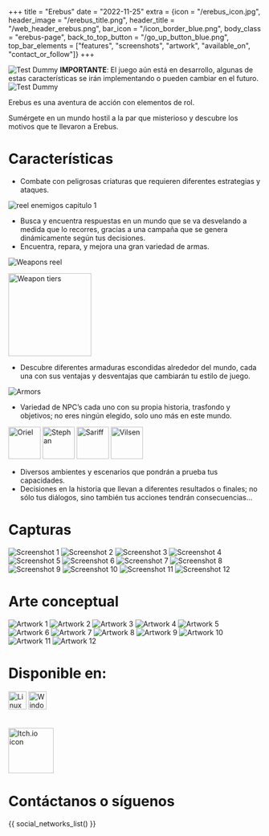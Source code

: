 +++
title = "Erebus"
date = "2022-11-25"
extra = {icon = "/erebus_icon.jpg", header_image = "/erebus_title.png", header_title = "/web_header_erebus.png", bar_icon = "/icon_border_blue.png", body_class = "erebus-page", back_to_top_button = "/go_up_button_blue.png", top_bar_elements = ["features", "screenshots", "artwork", "available_on", "contact_or_follow"]}
+++

![Test Dummy](test_dummy.png)
**IMPORTANTE**: El juego aún está en desarrollo, algunas de estas características se irán implementando o pueden cambiar en el futuro.
![Test Dummy](test_dummy.png)

Erebus es una aventura de acción con elementos de rol.

Sumérgete en un mundo hostil a la par que misterioso y descubre los motivos que te llevaron a Erebus.


# Características

- Combate con peligrosas criaturas que requieren diferentes estrategias y ataques.

![reel enemigos capitulo 1](chapter_1_enemies_reel.png)

- Busca y encuentra respuestas en un mundo que se va desvelando a medida que lo recorres, gracias a una campaña que se genera dinámicamente según tus decisiones.
- Encuentra, repara, y mejora una gran variedad de armas.

![Weapons reel](weapons_reel.png)

<img alt="Weapon tiers" src="weapon_tiers.png" height="165px">

- Descubre diferentes armaduras escondidas alrededor del mundo, cada una con sus ventajas y desventajas que cambiarán tu estilo de juego.

![Armors](armors.gif)

- Variedad de NPC’s cada uno con su propia historia, trasfondo y objetivos; no eres ningún elegido, solo uno más en este mundo.

<img alt="Oriel" src="/icons/erebus_npcs/oriel.png" width="64px" class="pixelated">
<img alt="Stephan" src="/icons/erebus_npcs/stephan.png" width="64px" class="pixelated">
<img alt="Sariff" src="/icons/erebus_npcs/sariff.png" width="64px" class="pixelated">
<img alt="Vilsen" src="/icons/erebus_npcs/vilsen.png" width="64px" class="pixelated">

- Diversos ambientes y escenarios que pondrán a prueba tus capacidades.
- Decisiones en la historia que llevan a diferentes resultados o finales; no sólo tus diálogos, sino también tus acciones tendrán consecuencias...

# Capturas

<div class="image-grid">
    <img src="screenshots/01.jpg" alt="Screenshot 1">
    <img src="screenshots/02.jpg" alt="Screenshot 2">
    <img src="screenshots/03.jpg" alt="Screenshot 3">
    <img src="screenshots/04.jpg" alt="Screenshot 4">
    <img src="screenshots/05.jpg" alt="Screenshot 5">
    <img src="screenshots/06.jpg" alt="Screenshot 6">
    <img src="screenshots/07.jpg" alt="Screenshot 7">
    <img src="screenshots/08.jpg" alt="Screenshot 8">
    <img src="screenshots/09.jpg" alt="Screenshot 9">
    <img src="screenshots/10.jpg" alt="Screenshot 10">
    <img src="screenshots/11.jpg" alt="Screenshot 11">
    <img src="screenshots/12.jpg" alt="Screenshot 12">
</div>


# Arte conceptual

<div class="image-grid">
    <img src="artwork/bosquejo_terr_1.jpg" alt="Artwork 1">
    <img src="artwork/campfire.jpg" alt="Artwork 2">
    <img src="artwork/casa_tenebrosa.jpg" alt="Artwork 3">
    <img src="artwork/femaleakb.jpg" alt="Artwork 4">
    <img src="artwork/main_character.jpg" alt="Artwork 5">
    <img src="artwork/scout.png" alt="Artwork 6">
    <img src="artwork/soldier_armadura.jpg" alt="Artwork 7">
    <img src="artwork/tobias_el_mercader.jpg" alt="Artwork 8">
    <img src="artwork/volcan.jpg" alt="Artwork 9">
    <img src="artwork/zombie_2.jpg" alt="Artwork 10">
    <img src="artwork/zombie.jpg" alt="Artwork 11">
    <img src="artwork/zombie_elite.jpg" alt="Artwork 12">
</div>


# Disponible en:

<div class="horizontal-container wrap" style="gap: 16px;">
    <img src="/icons/linux.svg" alt="Linux icon" width="36px">
    <img src="/icons/windows.svg" alt="Windows icon" width="36px">
</div>
<br>
<br>

<div class="horizontal-container wrap" style="gap: 70px;">
    <a href="https://wekufu-studios.itch.io/erebus" rel="me" target="_blank"><img src="/icons/itchio.svg" alt="Itch.io icon" width="90px"></a>
</div>


# Contáctanos o síguenos

{{ social_networks_list() }}